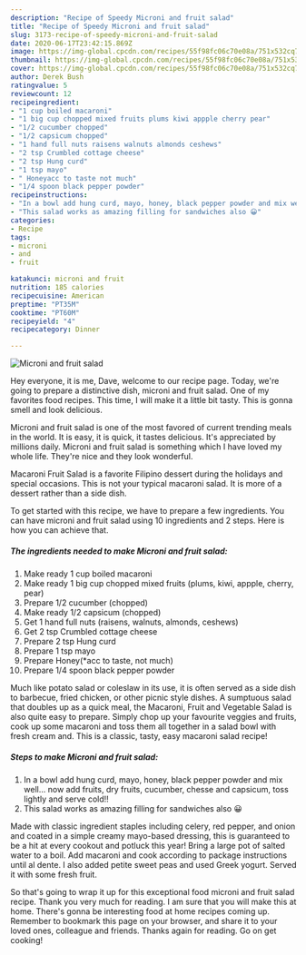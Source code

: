 ```yaml
---
description: "Recipe of Speedy Microni and fruit salad"
title: "Recipe of Speedy Microni and fruit salad"
slug: 3173-recipe-of-speedy-microni-and-fruit-salad
date: 2020-06-17T23:42:15.869Z
image: https://img-global.cpcdn.com/recipes/55f98fc06c70e08a/751x532cq70/microni-and-fruit-salad-recipe-main-photo.jpg
thumbnail: https://img-global.cpcdn.com/recipes/55f98fc06c70e08a/751x532cq70/microni-and-fruit-salad-recipe-main-photo.jpg
cover: https://img-global.cpcdn.com/recipes/55f98fc06c70e08a/751x532cq70/microni-and-fruit-salad-recipe-main-photo.jpg
author: Derek Bush
ratingvalue: 5
reviewcount: 12
recipeingredient:
- "1 cup boiled macaroni"
- "1 big cup chopped mixed fruits plums kiwi appple cherry pear"
- "1/2 cucumber chopped"
- "1/2 capsicum chopped"
- "1 hand full nuts raisens walnuts almonds ceshews"
- "2 tsp Crumbled cottage cheese"
- "2 tsp Hung curd"
- "1 tsp mayo"
- " Honeyacc to taste not much"
- "1/4 spoon black pepper powder"
recipeinstructions:
- "In a bowl add hung curd, mayo, honey, black pepper powder and mix well... now add fruits, dry fruits, cucumber, chesse and capsicum, toss lightly and serve cold!!"
- "This salad works as amazing filling for sandwiches also 😀"
categories:
- Recipe
tags:
- microni
- and
- fruit

katakunci: microni and fruit 
nutrition: 185 calories
recipecuisine: American
preptime: "PT35M"
cooktime: "PT60M"
recipeyield: "4"
recipecategory: Dinner

---
```



![Microni and fruit salad](https://img-global.cpcdn.com/recipes/55f98fc06c70e08a/751x532cq70/microni-and-fruit-salad-recipe-main-photo.jpg)

Hey everyone, it is me, Dave, welcome to our recipe page. Today, we're going to prepare a distinctive dish, microni and fruit salad. One of my favorites food recipes. This time, I will make it a little bit tasty. This is gonna smell and look delicious.

Microni and fruit salad is one of the most favored of current trending meals in the world. It is easy, it is quick, it tastes delicious. It's appreciated by millions daily. Microni and fruit salad is something which I have loved my whole life. They're nice and they look wonderful.

Macaroni Fruit Salad is a favorite Filipino dessert during the holidays and special occasions. This is not your typical macaroni salad. It is more of a dessert rather than a side dish.


To get started with this recipe, we have to prepare a few ingredients. You can have microni and fruit salad using 10 ingredients and 2 steps. Here is how you can achieve that.

<!--inarticleads1-->

##### The ingredients needed to make Microni and fruit salad:

1. Make ready 1 cup boiled macaroni
1. Make ready 1 big cup chopped mixed fruits (plums, kiwi, appple, cherry, pear)
1. Prepare 1/2 cucumber (chopped)
1. Make ready 1/2 capsicum (chopped)
1. Get 1 hand full nuts (raisens, walnuts, almonds, ceshews)
1. Get 2 tsp Crumbled cottage cheese
1. Prepare 2 tsp Hung curd
1. Prepare 1 tsp mayo
1. Prepare  Honey(*acc to taste, not much)
1. Prepare 1/4 spoon black pepper powder


Much like potato salad or coleslaw in its use, it is often served as a side dish to barbecue, fried chicken, or other picnic style dishes. A sumptuous salad that doubles up as a quick meal, the Macaroni, Fruit and Vegetable Salad is also quite easy to prepare. Simply chop up your favourite veggies and fruits, cook up some macaroni and toss them all together in a salad bowl with fresh cream and. This is a classic, tasty, easy macaroni salad recipe! 

<!--inarticleads2-->

##### Steps to make Microni and fruit salad:

1. In a bowl add hung curd, mayo, honey, black pepper powder and mix well... now add fruits, dry fruits, cucumber, chesse and capsicum, toss lightly and serve cold!!
1. This salad works as amazing filling for sandwiches also 😀


Made with classic ingredient staples including celery, red pepper, and onion and coated in a simple creamy mayo-based dressing, this is guaranteed to be a hit at every cookout and potluck this year! Bring a large pot of salted water to a boil. Add macaroni and cook according to package instructions until al dente. I also added petite sweet peas and used Greek yogurt. Served it with some fresh fruit. 

So that's going to wrap it up for this exceptional food microni and fruit salad recipe. Thank you very much for reading. I am sure that you will make this at home. There's gonna be interesting food at home recipes coming up. Remember to bookmark this page on your browser, and share it to your loved ones, colleague and friends. Thanks again for reading. Go on get cooking!
